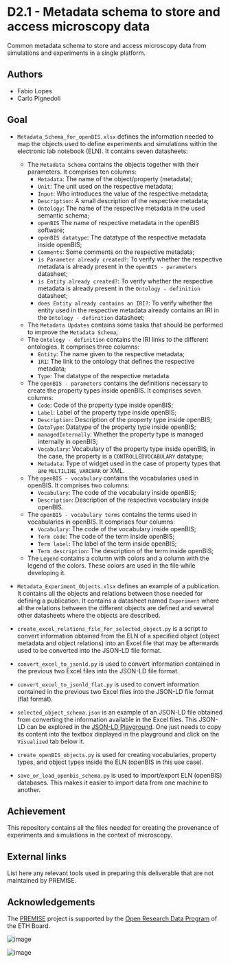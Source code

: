 # D2.1 - Metadata schema to store and access microscopy data
Common metadata schema to store and access microscopy data from simulations and experiments in a single platform.

## Authors
- Fabio Lopes
- Carlo Pignedoli

## Goal
* `Metadata_Schema_for_openBIS.xlsx` defines the information needed to map the objects used to define experiments and simulations within the electronic lab notebook (ELN). It contains seven datasheets:
    - The `Metadata Schema` contains the objects together with their parameters. It comprises ten columns:
        - `Metadata`: The name of the object/property (metadata);
        - `Unit`: The unit used on the respective metadata;
        - `Input`: Who introduces the value of the respective metadata;
        - `Description`: A small description of the respective metadata;
        - `Ontology`: The name of the respective metadata in the used semantic schema;
        - `openBIS` The name of respective metadata in the openBIS software;
        - `openBIS datatype`: The datatype of the respective metadata inside openBIS;
        - `Comments`: Some comments on the respective metadata;
        - `is Parameter already created?`: To verify whether the respective metadata is already present in the `openBIS - parameters` datasheet;
        - `is Entity already created?`: To verify whether the respective metadata is already present in the `Ontology - definition` datasheet;
        - `does Entity already contains an IRI?`: To verify whether the entity used in the respective metadata already contains an IRI in the `Ontology - definition` datasheet;
    - The `Metadata Updates` contains some tasks that should be performed to improve the `Metadata Schema`;
    - The `Ontology - definition` contains the IRI links to the different ontologies. It comprises three columns:
        - `Entity`: The name given to the respective metadata;
        - `IRI`: The link to the ontology that defines the respective metadata;
        - `Type`: The datatype of the respective metadata.
    - The `openBIS - parameters` contains the definitions necessary to create the property types inside openBIS. It comprises seven columns:
        - `Code`: Code of the property type inside openBIS;
        - `Label`: Label of the property type inside openBIS;
        - `Description`: Description of the property type inside openBIS;
        - `DataType`: Datatype of the property type inside openBIS;
        - `managedInternally`: Whether the property type is managed internally in openBIS;
        - `Vocabulary`: Vocabulary of the property type inside openBIS, in the case, the property is a `CONTROLLEDVOCABULARY` datatype;
        - `Metadata`: Type of widget used in the case of property types that are `MULTILINE_VARCHAR` or XML.
    - The `openBIS - vocabulary` contains the vocabularies used in openBIS. It comprises two columns:
        - `Vocabulary`: The code of the vocabulary inside openBIS;
        - `Description`: Description of the respective vocabulary inside openBIS.
    - The `openBIS - vocabulary terms` contains the terms used in vocabularies in openBIS. It comprises four columns:
        - `Vocabulary`: The code of the vocabulary inside openBIS;
        - `Term code`: The code of the term inside openBIS;
        - `Term label`: The label of the term inside openBIS;
        - `Term description`: The description of the term inside openBIS;
    - The `Legend` contains a column with colors and a column with the legend of the colors. These colors are used in the file while developing it.

* `Metadata_Experiment_Objects.xlsx` defines an example of a publication. It contains all the objects and relations between those needed for defining a publication. It contains a datasheet named `Experiment` where all the relations between the different objects are defined and several other datasheets where the objects are described.
* `create_excel_relations_file_for_selected_object.py` is a script to convert information obtained from the ELN of a specified object (object metadata and object relations) into an Excel file that may be afterwards used to be converted into the JSON-LD file format.
* `convert_excel_to_jsonld.py` is used to convert information contained in the previous two Excel files into the JSON-LD file format.
* `convert_excel_to_jsonld_flat.py` is used to convert information contained in the previous two Excel files into the JSON-LD file format (flat format).
* `selected_object_schema.json` is an example of an JSON-LD file obtained from converting the information available in the Excel files. This JSON-LD can be explored in the [JSON-LD Playground](https://json-ld.org/playground/). One just needs to copy its content into the textbox displayed in the playground and click on the `Visualized` tab below it.
* `create_openBIS_objects.py` is used for creating vocabularies, property types, and object types inside the ELN (openBIS in this use case).
* `save_or_load_openbis_schema.py` is used to import/export ELN (openBIS) databases. This makes it easier to import data from one machine to another.

## Achievement
This repository contains all the files needed for creating the provenance of experiments and simulations in the context of microscopy.

## External links
List here any relevant tools used in preparing this deliverable that are not maintained by PREMISE.

## Acknowledgements
The [PREMISE](https://ord-premise.github.io/) project is supported by the [Open Research Data Program](https://ethrat.ch/en/eth-domain/open-research-data/) of the ETH Board.

![image](https://github.com/ord-premise/metadata-batteries/assets/45081142/74640b5c-ee94-41e1-9acd-fa47da866fe8)

![image](https://github.com/ord-premise/metadata-batteries/assets/45081142/d282c4d9-feb3-47dc-b5d4-c616151518be)

